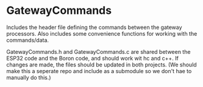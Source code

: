 # GatewayCommands

Includes the header file defining the commands between the gateway processors.
Also includes some convenience functions for working with the commands/data.

GatewayCommands.h and GatewayCommands.c are shared between the ESP32 code and the Boron code, and should work wit hc and c++.
If changes are made, the files should be updated  in both projects. 
(We should make this a seperate repo and include as a submodule so we don't hae to manually do this.)